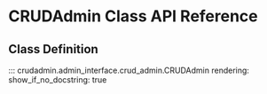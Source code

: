 # CRUDAdmin Class API Reference

## Class Definition

::: crudadmin.admin_interface.crud_admin.CRUDAdmin
    rendering:
      show_if_no_docstring: true